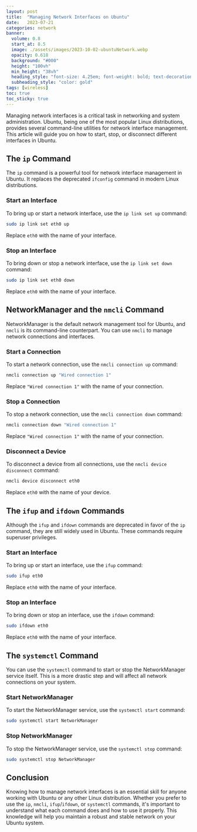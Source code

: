 ```yaml
---
layout: post
title:  "Managing Network Interfaces on Ubuntu"
date:   2023-07-21
categories: network
banner:
  volume: 0.8
  start_at: 8.5
  image: ./assets/images/2023-10-02-ubuntuNetwork.webp
  opacity: 0.618
  background: "#000"
  height: "100vh"
  min_height: "38vh"
  heading_style: "font-size: 4.25em; font-weight: bold; text-decoration: underline"
  subheading_style: "color: gold"
tags: [wireless]
toc: true
toc_sticky: true
---
```


Managing network interfaces is a critical task in networking and system administration. Ubuntu, being one of the most popular Linux distributions, provides several command-line utilities for network interface management. This article will guide you on how to start, stop, or disconnect different interfaces in Ubuntu.

## The `ip` Command

The `ip` command is a powerful tool for network interface management in Ubuntu. It replaces the deprecated `ifconfig` command in modern Linux distributions.

### Start an Interface

To bring up or start a network interface, use the `ip link set up` command:

```bash
sudo ip link set eth0 up
```

Replace `eth0` with the name of your interface.

### Stop an Interface

To bring down or stop a network interface, use the `ip link set down` command:

```bash
sudo ip link set eth0 down
```

Replace `eth0` with the name of your interface.

## NetworkManager and the `nmcli` Command

NetworkManager is the default network management tool for Ubuntu, and `nmcli` is its command-line counterpart. You can use `nmcli` to manage network connections and interfaces.

### Start a Connection

To start a network connection, use the `nmcli connection up` command:

```bash
nmcli connection up "Wired connection 1"
```

Replace `"Wired connection 1"` with the name of your connection.

### Stop a Connection

To stop a network connection, use the `nmcli connection down` command:

```bash
nmcli connection down "Wired connection 1"
```

Replace `"Wired connection 1"` with the name of your connection.

### Disconnect a Device

To disconnect a device from all connections, use the `nmcli device disconnect` command:

```bash
nmcli device disconnect eth0
```

Replace `eth0` with the name of your device.

## The `ifup` and `ifdown` Commands

Although the `ifup` and `ifdown` commands are deprecated in favor of the `ip` command, they are still widely used in Ubuntu. These commands require superuser privileges.

### Start an Interface

To bring up or start an interface, use the `ifup` command:

```bash
sudo ifup eth0
```

Replace `eth0` with the name of your interface.

### Stop an Interface

To bring down or stop an interface, use the `ifdown` command:

```bash
sudo ifdown eth0
```

Replace `eth0` with the name of your interface.

## The `systemctl` Command

You can use the `systemctl` command to start or stop the NetworkManager service itself. This is a more drastic step and will affect all network connections on your system.

### Start NetworkManager

To start the NetworkManager service, use the `systemctl start` command:

```bash
sudo systemctl start NetworkManager
```

### Stop NetworkManager

To stop the NetworkManager service, use the `systemctl stop` command:

```bash
sudo systemctl stop NetworkManager
```

## Conclusion

Knowing how to manage network interfaces is an essential skill for anyone working with Ubuntu or any other Linux distribution. Whether you prefer to use the `ip`, `nmcli`, `ifup`/`ifdown`, or `systemctl` commands, it's important to understand what each command does and how to use it properly. This knowledge will help you maintain a robust and stable network on your Ubuntu system.